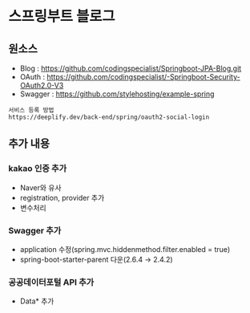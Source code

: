 # 스프링부트 블로그

## 원소스
- Blog : https://github.com/codingspecialist/Springboot-JPA-Blog.git
- OAuth : https://github.com/codingspecialist/-Springboot-Security-OAuth2.0-V3
- Swagger : https://github.com/stylehosting/example-spring

```
서비스 등록 방법
https://deeplify.dev/back-end/spring/oauth2-social-login
``` 

## 추가 내용

### kakao 인증 추가
- Naver와 유사
- registration, provider 추가
- 변수처리

### Swagger 추가
- application 수정(spring.mvc.hiddenmethod.filter.enabled = true)
- spring-boot-starter-parent 다운(2.6.4 → 2.4.2)


### 공공데이터포털 API 추가
- Data* 추가